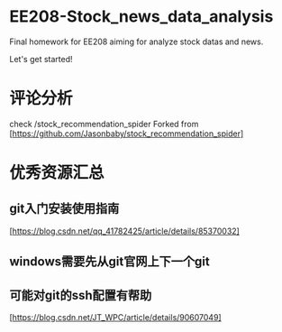 # EE208-Stock_news_data_analysis
Final homework for EE208 aiming for analyze stock datas and news.

Let's get started!

# 评论分析
check /stock_recommendation_spider
Forked from [https://github.com/Jasonbaby/stock_recommendation_spider]


# 优秀资源汇总
## git入门安装使用指南
   [https://blog.csdn.net/qq_41782425/article/details/85370032]
## windows需要先从git官网上下一个git
## 可能对git的ssh配置有帮助
   [https://blog.csdn.net/JT_WPC/article/details/90607049]
